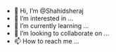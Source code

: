 - 👋 Hi, I’m @Shahidsheraj
- 👀 I’m interested in ...
- 🌱 I’m currently learning ...
- 💞️ I’m looking to collaborate on ...
- 📫 How to reach me ...

<!---
Shahidsheraj/Shahidsheraj is a ✨ special ✨ repository because its `README.md` (this file) appears on your GitHub profile.
You can click the Preview link to take a look at your changes.
--->
